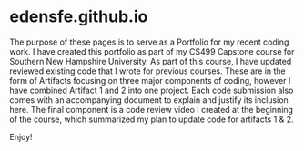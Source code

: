 # edensfe.github.io
The purpose of these pages is to serve as a Portfolio for my recent coding work. I have created this portfolio as part of my 
CS499 Capstone course for Southern New Hampshire University. As part of this course, I have updated reviewed existing
code that I wrote for previous courses. These are in the form of Artifacts focusing on three major components of coding, 
however I have combined Artifact 1 and 2 into one project. Each code submission also comes with an accompanying document
to explain and justify its inclusion here. The final component is a code review video I created at the beginning of the course,
which summarized my plan to update code for artifacts 1 & 2.

Enjoy!
